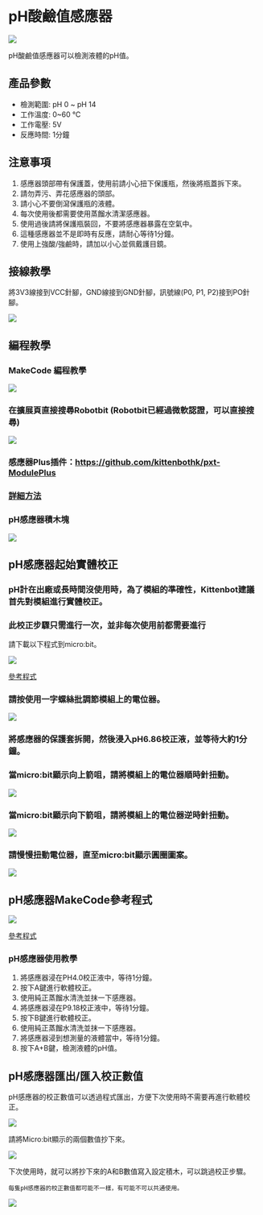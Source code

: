 # pH酸鹼值感應器

![](./images/ph1.png)

pH酸鹼值感應器可以檢測液體的pH值。

## 產品參數

- 檢測範圍: pH 0 ~ pH 14
- 工作溫度: 0~60 ℃
- 工作電壓: 5V
- 反應時間: 1分鐘

## 注意事項

1. 感應器頭部帶有保護蓋，使用前請小心扭下保護瓶，然後將瓶蓋拆下來。
2. 請勿弄污、弄花感應器的頭部。
3. 請小心不要倒瀉保護瓶的液體。
4. 每次使用後都需要使用蒸餾水清潔感應器。
5. 使用過後請將保護瓶裝回，不要將感應器暴露在空氣中。
6. 這種感應器並不是即時有反應，請耐心等待1分鐘。
7. 使用上強酸/強鹼時，請加以小心並佩戴護目鏡。

## 接線教學

將3V3線接到VCC針腳，GND線接到GND針腳，訊號線(P0, P1, P2)接到PO針腳。

![](./images/ph2.png)

## 編程教學

### MakeCode 編程教學

![](./PWmodules/images/mcbanner.png)

### 在擴展頁直接搜尋Robotbit (Robotbit已經過微軟認證，可以直接搜尋)

![](./images/robotbit_search.gif)

### 感應器Plus插件：https://github.com/kittenbothk/pxt-ModulePlus

### [詳細方法](../Makecode/powerBrickMC)

### pH感應器積木塊

![](./images/ph3.png)

## pH感應器起始實體校正

### pH計在出廠或長時間沒使用時，為了模組的準確性，Kittenbot建議首先對模組進行實體校正。

### 此校正步驟只需進行一次，並非每次使用前都需要進行

請下載以下程式到micro:bit。

![](./images/ph_calibration_code.png)

[參考程式](https://makecode.microbit.org/_gmJbuk5UbHEs)

### 請按使用一字螺絲批調節模組上的電位器。

![](./images/ph2.png)

### 將感應器的保護套拆開，然後浸入pH6.86校正液，並等待大約1分鐘。

### 當micro:bit顯示向上箭咀，請將模組上的電位器順時針扭動。

![](./images/ph_calibration_1.png)

### 當micro:bit顯示向下箭咀，請將模組上的電位器逆時針扭動。

![](./images/ph_calibration_2.png)

### 請慢慢扭動電位器，直至micro:bit顯示圓圈圖案。

![](./images/ph_calibration_3.png)

## pH感應器MakeCode參考程式

![](./images/ph_code_mc.png)

[參考程式](https://makecode.microbit.org/_E14copgqscTP)

### pH感應器使用教學

1. 將感應器浸在PH4.0校正液中，等待1分鐘。
2. 按下A鍵進行軟體校正。
3. 使用純正蒸餾水清洗並抹一下感應器。
4. 將感應器浸在P9.18校正液中，等待1分鐘。
5. 按下B鍵進行軟體校正。
6. 使用純正蒸餾水清洗並抹一下感應器。
7. 將感應器浸到想測量的液體當中，等待1分鐘。
8. 按下A+B鍵，檢測液體的pH值。

## pH感應器匯出/匯入校正數值

pH感應器的校正數值可以透過程式匯出，方便下次使用時不需要再進行軟體校正。

![](./images/ph_export.png)

請將Micro:bit顯示的兩個數值抄下來。

![](./images/ph_export2.gif)

下次使用時，就可以將抄下來的A和B數值寫入設定積木，可以跳過校正步驟。

    每隻pH感應器的校正數值都可能不一樣，有可能不可以共通使用。
    
![](./images/ph_export3.png)